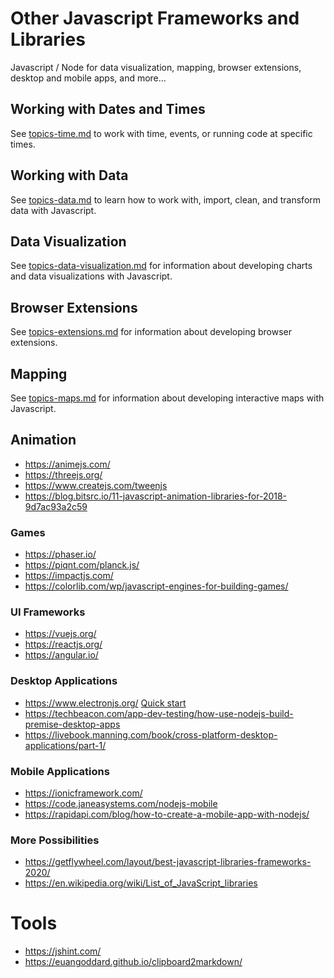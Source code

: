 

# Other Javascript Frameworks and Libraries

Javascript / Node for data visualization, mapping, browser extensions, desktop and mobile apps, and more...


## Working with Dates and Times
See [topics-time.md](topics-time.md) to work with time, events, or running code at specific times.



## Working with Data
See [topics-data.md](topics-data.md) to learn how to work with, import, clean, and transform data with Javascript.


## Data Visualization
See [topics-data-visualization.md](topics-data-visualization.md) for information about developing charts and data visualizations with Javascript.


## Browser Extensions
See [topics-extensions.md](topics-extensions.md) for information about developing browser extensions.


## Mapping
See [topics-maps.md](topics-maps.md) for information about developing interactive maps with Javascript.








## Animation

- https://animejs.com/
- https://threejs.org/
- https://www.createjs.com/tweenjs
- https://blog.bitsrc.io/11-javascript-animation-libraries-for-2018-9d7ac93a2c59


### Games

- https://phaser.io/
- https://piqnt.com/planck.js/
- https://impactjs.com/
- https://colorlib.com/wp/javascript-engines-for-building-games/


### UI Frameworks

- https://vuejs.org/
- https://reactjs.org/
- https://angular.io/


### Desktop Applications

- https://www.electronjs.org/ [Quick start](https://www.electronjs.org/docs/tutorial/quick-start#prerequisites)
- https://techbeacon.com/app-dev-testing/how-use-nodejs-build-premise-desktop-apps
- https://livebook.manning.com/book/cross-platform-desktop-applications/part-1/


### Mobile Applications

- https://ionicframework.com/
- https://code.janeasystems.com/nodejs-mobile
- https://rapidapi.com/blog/how-to-create-a-mobile-app-with-nodejs/


### More Possibilities

- https://getflywheel.com/layout/best-javascript-libraries-frameworks-2020/
- https://en.wikipedia.org/wiki/List_of_JavaScript_libraries


# Tools

- https://jshint.com/
- https://euangoddard.github.io/clipboard2markdown/
